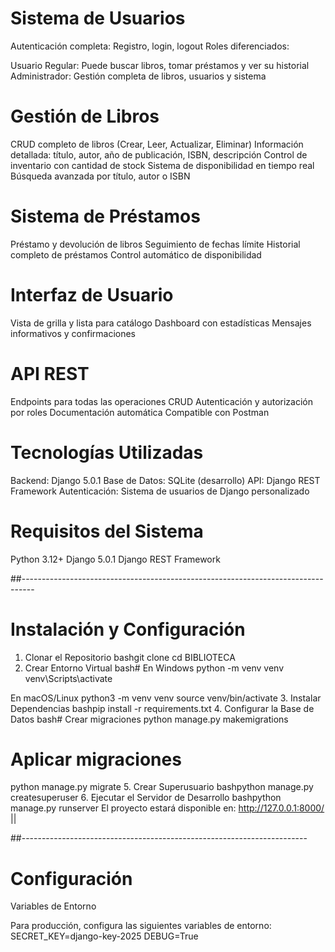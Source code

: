 # Sistema de Usuarios

Autenticación completa: Registro, login, logout
Roles diferenciados:

Usuario Regular: Puede buscar libros, tomar préstamos y ver su historial
Administrador: Gestión completa de libros, usuarios y sistema



# Gestión de Libros

CRUD completo de libros (Crear, Leer, Actualizar, Eliminar)
Información detallada: título, autor, año de publicación, ISBN, descripción
Control de inventario con cantidad de stock
Sistema de disponibilidad en tiempo real
Búsqueda avanzada por título, autor o ISBN

# Sistema de Préstamos

Préstamo y devolución de libros
Seguimiento de fechas límite
Historial completo de préstamos
Control automático de disponibilidad

# Interfaz de Usuario

Vista de grilla y lista para catálogo
Dashboard con estadísticas
Mensajes informativos y confirmaciones

# API REST

Endpoints para todas las operaciones CRUD
Autenticación y autorización por roles
Documentación automática
Compatible con Postman

# Tecnologías Utilizadas

Backend: Django 5.0.1
Base de Datos: SQLite (desarrollo)
API: Django REST Framework
Autenticación: Sistema de usuarios de Django personalizado


# Requisitos del Sistema

Python 3.12+
Django 5.0.1
Django REST Framework

##---------------------------------------------------------------------------------

# Instalación y Configuración
1. Clonar el Repositorio
bashgit clone <url-del-repositorio>
cd BIBLIOTECA
2. Crear Entorno Virtual
bash# En Windows
python -m venv venv
venv\Scripts\activate

En macOS/Linux
python3 -m venv venv
source venv/bin/activate
3. Instalar Dependencias
bashpip install -r requirements.txt
4. Configurar la Base de Datos
bash# Crear migraciones
python manage.py makemigrations

# Aplicar migraciones
python manage.py migrate
5. Crear Superusuario
bashpython manage.py createsuperuser
6. Ejecutar el Servidor de Desarrollo
bashpython manage.py runserver
El proyecto estará disponible en: http://127.0.0.1:8000/ || <url-de-heroku>

##-----------------------------------------------------------------------

# Configuración
Variables de Entorno

Para producción, configura las siguientes variables de entorno:
SECRET_KEY=django-key-2025
DEBUG=True